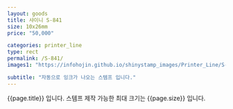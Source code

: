 ```yaml
---
layout: goods
title: 샤이니 S-841
size: 10x26mm
price: "50,000"

categories: printer_line
type: rect
permalink: /S-841/
images1: "https://infohojin.github.io/shinystamp_images/Printer_Line/S-841/S-841_1.jpg"

subtitle: "자동으로 잉크가 나오는 스템프 입니다."
---
```


{{page.title}} 입니다. 스템프 제작 가능한 최대 크기는 {{page.size}} 입니다. 
